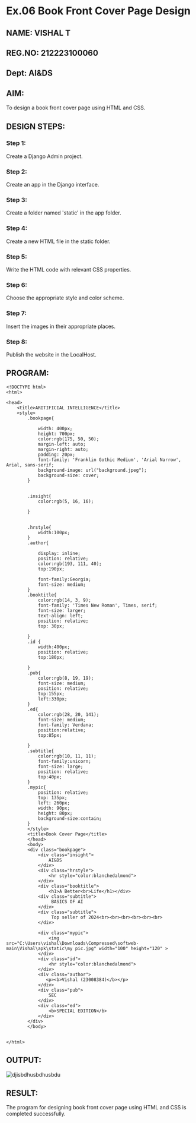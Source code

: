# Ex.06 Book Front Cover Page Design
## NAME: VISHAL T
## REG.NO: 212223100060
## Dept: AI&DS

## AIM:
To design a book front cover page using HTML and CSS.

## DESIGN STEPS:

### Step 1:
Create a Django Admin project.

### Step 2:
Create an app in the Django interface.

### Step 3:
Create a folder named 'static' in the app folder.

### Step 4:
Create a new HTML file in the static folder.

### Step 5:
Write the HTML code with relevant CSS properties.

### Step 6:
Choose the appropriate style and color scheme.

### Step 7:
Insert the images in their appropriate places.

### Step 8:
Publish the website in the LocalHost.

## PROGRAM:
```
<!DOCTYPE html>
<html>

<head>
    <title>ARITIFICIAL INTELLIGENCE</title>
    <style>
        .bookpage{

            width: 400px;
            height: 700px;
            color:rgb(175, 50, 50);
            margin-left: auto;
            margin-right: auto;
            padding: 20px;
            font-family: 'Franklin Gothic Medium', 'Arial Narrow', Arial, sans-serif;
            background-image: url("background.jpeg");
            background-size: cover;
        }
            
        
        .insight{
            color:rgb(5, 16, 16);
        
        }
        
        
        .hrstyle{
            width:100px;
        }
        .author{
        
            display: inline;
            position: relative;
            color:rgb(193, 111, 40);
            top:190px;
            
            font-family:Georgia;
            font-size: medium;
        }
        .booktitle{
            color:rgb(14, 3, 9);
            font-family: 'Times New Roman', Times, serif;
            font-size: larger;
            text-align: left;
            position: relative;
            top: 30px;
        
        }
        .id {
            width:400px;
            position: relative;
            top:180px;
            
        }
        .pub{
            color:rgb(8, 19, 19);
            font-size: medium;
            position: relative;
            top:155px;
            left:330px;
        }
        .ed{
            color:rgb(28, 20, 141);
            font-size: medium;
            font-family: Verdana;
            position:relative;
            top:85px;
        
        }
        .subtitle{
            color:rgb(10, 11, 11);
            font-family:unicorn;
            font-size: large;
            position: relative;
            top:40px;
        }
        .mypic{
            position: relative;
            top: 135px;
            left: 260px;
            width: 90px;
            height: 80px;
            background-size:contain;
        }
        </style>
        <title>Book Cover Page</title>
        </head>
        <body>
        <div class="bookpage">
            <div class="insight">
                AI&DS
            </div>
            <div class="hrstyle">
                <hr style="color:blanchedalmond">
            </div>
            <div class="booktitle">
                <h1>A Better<br>Life</h1></div>
            <div class="subtitle">
                 BASICS OF AI
            </div>
            <div class="subtitle">
                 Top seller of 2024<br><br><br><br><br><br>
            </div>

            <div class="mypic">
                <img src="C:\Users\vishal\Downloads\Compressed\softweb-main\Vishal\apk\static\my pic.jpg" width="100" height="120" >
            </div>
            <div class="id">
                <hr style="color:blanchedalmond">
            </div>
            <div class="author">
               <p><b>Vishal (23008384)</b></p>
            </div>
            <div class="pub">
                SEC
            </div>
            <div class="ed">
                <b>SPECIAL EDITION</b>
            </div>
        </div>
        </body>
        

</html>
```


## OUTPUT:
![djisbdhusbdhusbdu](https://github.com/VISHAL123456789V/cover/assets/161364099/adb5b3a1-0340-4788-84b3-cd30e06d1424)


## RESULT:
The program for designing book front cover page using HTML and CSS is completed successfully.

